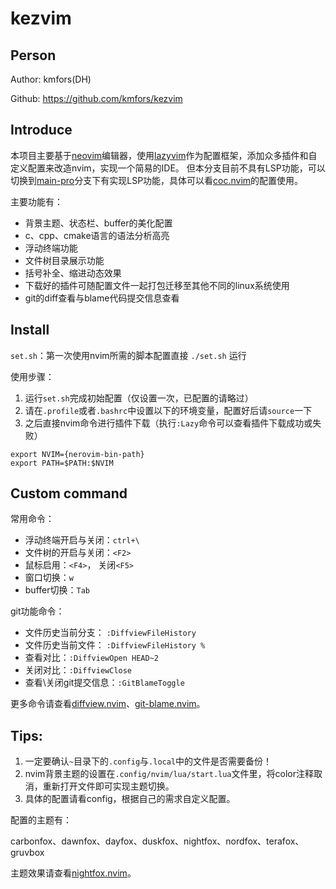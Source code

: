 # kezvim

## Person
Author: kmfors(DH)

Github: https://github.com/kmfors/kezvim


## Introduce

本项目主要基于[neovim](https://github.com/neovim/neovim/releases)编辑器，使用[lazyvim](https://www.lazyvim.org/)作为配置框架，添加众多插件和自定义配置来改造nvim，实现一个简易的IDE。
但本分支目前不具有LSP功能，可以切换到[main-pro](https://github.com/kmfors/kezvim/tree/main-pro)分支下有实现LSP功能，具体可以看[coc.nvim](https://github.com/neoclide/coc.nvim)的配置使用。

主要功能有：
- 背景主题、状态栏、buffer的美化配置
- c、cpp、cmake语言的语法分析高亮
- 浮动终端功能
- 文件树目录展示功能
- 括号补全、缩进动态效果
- 下载好的插件可随配置文件一起打包迁移至其他不同的linux系统使用
- git的diff查看与blame代码提交信息查看


## Install
`set.sh`：第一次使用nvim所需的脚本配置直接 `./set.sh` 运行

使用步骤：

1. 运行`set.sh`完成初始配置（仅设置一次，已配置的请略过）
2. 请在`.profile`或者`.bashrc`中设置以下的环境变量，配置好后请`source`一下
3. 之后直接nvim命令进行插件下载（执行`:Lazy`命令可以查看插件下载成功或失败）

```shell
export NVIM={nerovim-bin-path}
export PATH=$PATH:$NVIM
```

## Custom command
常用命令：
- 浮动终端开启与关闭：`ctrl+\` 
- 文件树的开启与关闭：`<F2>`
- 鼠标启用：`<F4>`， 关闭`<F5>`
- 窗口切换：`w`
- buffer切换：`Tab`

git功能命令：
- 文件历史当前分支： `:DiffviewFileHistory`
- 文件历史当前文件： `:DiffviewFileHistory %`
- 查看对比：`:DiffviewOpen HEAD~2`
- 关闭对比：`:DiffviewClose`
- 查看\关闭git提交信息：`:GitBlameToggle`

更多命令请查看[diffview.nvim](https://github.com/sindrets/diffview.nvim)、[git-blame.nvim](https://github.com/f-person/git-blame.nvim)。

## Tips:
1. 一定要确认`~`目录下的`.config`与`.local`中的文件是否需要备份！
2. nvim背景主题的设置在`.config/nvim/lua/start.lua`文件里，将color注释取消，重新打开文件即可实现主题切换。
3. 具体的配置请看config，根据自己的需求自定义配置。

配置的主题有：

carbonfox、dawnfox、dayfox、duskfox、nightfox、nordfox、terafox、gruvbox

主题效果请查看[nightfox.nvim](https://github.com/EdenEast/nightfox.nvim)。
